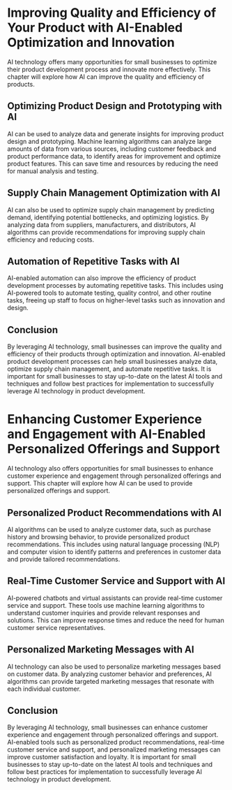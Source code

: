 Improving Quality and Efficiency of Your Product with AI-Enabled Optimization and Innovation
============================================================================================================================================================

AI technology offers many opportunities for small businesses to optimize their product development process and innovate more effectively. This chapter will explore how AI can improve the quality and efficiency of products.

Optimizing Product Design and Prototyping with AI
-------------------------------------------------

AI can be used to analyze data and generate insights for improving product design and prototyping. Machine learning algorithms can analyze large amounts of data from various sources, including customer feedback and product performance data, to identify areas for improvement and optimize product features. This can save time and resources by reducing the need for manual analysis and testing.

Supply Chain Management Optimization with AI
--------------------------------------------

AI can also be used to optimize supply chain management by predicting demand, identifying potential bottlenecks, and optimizing logistics. By analyzing data from suppliers, manufacturers, and distributors, AI algorithms can provide recommendations for improving supply chain efficiency and reducing costs.

Automation of Repetitive Tasks with AI
--------------------------------------

AI-enabled automation can also improve the efficiency of product development processes by automating repetitive tasks. This includes using AI-powered tools to automate testing, quality control, and other routine tasks, freeing up staff to focus on higher-level tasks such as innovation and design.

Conclusion
----------

By leveraging AI technology, small businesses can improve the quality and efficiency of their products through optimization and innovation. AI-enabled product development processes can help small businesses analyze data, optimize supply chain management, and automate repetitive tasks. It is important for small businesses to stay up-to-date on the latest AI tools and techniques and follow best practices for implementation to successfully leverage AI technology in product development.

Enhancing Customer Experience and Engagement with AI-Enabled Personalized Offerings and Support
===============================================================================================================================================================

AI technology also offers opportunities for small businesses to enhance customer experience and engagement through personalized offerings and support. This chapter will explore how AI can be used to provide personalized offerings and support.

Personalized Product Recommendations with AI
--------------------------------------------

AI algorithms can be used to analyze customer data, such as purchase history and browsing behavior, to provide personalized product recommendations. This includes using natural language processing (NLP) and computer vision to identify patterns and preferences in customer data and provide tailored recommendations.

Real-Time Customer Service and Support with AI
----------------------------------------------

AI-powered chatbots and virtual assistants can provide real-time customer service and support. These tools use machine learning algorithms to understand customer inquiries and provide relevant responses and solutions. This can improve response times and reduce the need for human customer service representatives.

Personalized Marketing Messages with AI
---------------------------------------

AI technology can also be used to personalize marketing messages based on customer data. By analyzing customer behavior and preferences, AI algorithms can provide targeted marketing messages that resonate with each individual customer.

Conclusion
----------

By leveraging AI technology, small businesses can enhance customer experience and engagement through personalized offerings and support. AI-enabled tools such as personalized product recommendations, real-time customer service and support, and personalized marketing messages can improve customer satisfaction and loyalty. It is important for small businesses to stay up-to-date on the latest AI tools and techniques and follow best practices for implementation to successfully leverage AI technology in product development.
